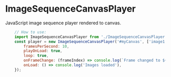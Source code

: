 # ImageSequenceCanvasPlayer
JavaScript image sequence player rendered to canvas.

```JavaScript
	// How to use:
	import ImageSequenceCanvasPlayer from './ImageSequenceCanvasPlayer.js'
	const player = new ImageSequenceCanvasPlayer('#myCanvas', ['image1.jpg', 'image2.jpg'], {
		framesPerSecond: 10,
		playOnLoad: true,
		loop: true,
		onFrameChange: (frameIndex) => console.log(`Frame changed to ${frameIndex}`),
		onLoad: () => console.log('Images loaded'),
	});
```
